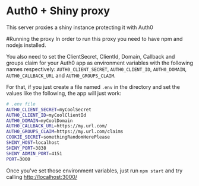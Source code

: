 # Auth0 + Shiny proxy
This server proxies a shiny instance protecting it with Auth0

#Running the proxy
In order to run this proxy you need to have npm and nodejs installed.

You also need to set the ClientSecret, ClientId, Domain, Callback and groups claim for your Auth0 app as environment variables with the following names respectively: `AUTH0_CLIENT_SECRET`, `AUTH0_CLIENT_ID`, `AUTH0_DOMAIN`, `AUTH0_CALLBACK_URL` and `AUTH0_GROUPS_CLAIM`.

For that, if you just create a file named `.env` in the directory and set the values like the following, the app will just work:

````bash
# .env file
AUTH0_CLIENT_SECRET=myCoolSecret
AUTH0_CLIENT_ID=myCoolClientId
AUTH0_DOMAIN=myCoolDomain
AUTH0_CALLBACK_URL=https://my.url.com/
AUTH0_GROUPS_CLAIM=https://my.url.com/claims
COOKIE_SECRET=somethingRandomHerePlease
SHINY_HOST=localhost
SHINY_PORT=3838
SHINY_ADMIN_PORT=4151
PORT=3000
````

Once you've set those environment variables, just run `npm start` and try calling [http://localhost:3000/](http://localhost:3000/)
